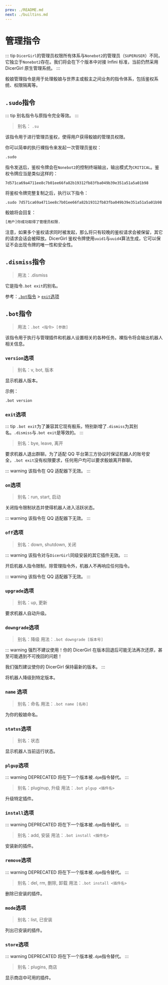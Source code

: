 ```yaml
---
prev: ./README.md
next: ./builtins.md
---
```

# 管理指令

::: tip
`DicerGirl`的管理员权限所有体系与`Nonebot2`的管理员（`SUPERUSER`）不同，它独立于`Nonebot2`存在。我们将会在下个版本中对接 Infini 标准，当前仍然采用 DicerGirl 原生管理系统。
:::

骰娘管理指令是用于处理骰娘与世界主或骰主之间业务的指令体系，包括鉴权系统、权限隔离等。

## `.sudo`指令

::: tip
别名指令与原指令完全等效。
:::

>
> 别名： `.su`
>

该指令用于进行管理员鉴权，使得用户获得骰娘的管理员权限。

你可以简单的执行裸指令来发起一次管理员鉴权：

```bash
.sudo
```

指令发送后，鉴权令牌会在`Nonebot2`的控制终端输出，输出模式为`CRITICAL`。鉴权令牌应当是类似这样的：

```plain-text
7d571ca69a4711ee8c7b01ee66fa82b19312fb83fba049b39e351a51a5a01b98
```

将鉴权令牌完整复制之后，执行以下指令：

```plain-text
.sudo 7d571ca69a4711ee8c7b01ee66fa82b19312fb83fba049b39e351a51a5a01b98
```

骰娘将会回复：

```bash
[用户]你成功取得了管理员权限.
```

注意，如果多个鉴权请求同时被发起，那么将只有较晚的鉴权请求会被保留，其它的请求会话会被释放。DicerGirl 鉴权令牌使用`uuid1`与`uuid4`算法生成，它可以保证不会出现令牌的唯一性和安全性。

## `.dismiss`指令
>
> 用法：.dismiss
>

它是指令`.bot exit`的别名。

参考：[`.bot`指令](#bot指令) > [`exit`选项](#exit选项)

## `.bot`指令
>
> 用法：`.bot <指令> [参数]`
>

该指令用于执行与管理插件和机器人设置相关的各种任务。裸指令将会输出机器人相关信息。

### `version`选项
>
> 别名：v, bot, 版本
>

显示机器人版本。

示例：

```bash
.bot version
```

### `exit`选项

::: tip
`.bot exit`为了兼容其它现有骰系，特别新增了`.dismiss`为其别名。`.dismiss`与`.bot exit`是等效的。
:::

>
> 别名：bye, leave, 离开
>

要求机器人退出群聊。为了适配 QQ 平台第三方协议时保证机器人的账号安全，`.bot exit`没有权限要求，任何用户均可以要求骰娘离开群聊。

::: warning
该指令在 QQ 适配器下无效。
:::

### `on`选项
>
> 别名：run, start, 启动
>

关闭指令限制状态并使得机器人进入活跃状态。

::: warning
该指令在 QQ 适配器下无效。
:::

### `off`选项
>
> 别名：down, shutdown, 关闭
>

::: warning
该指令对与`DicerGirl`同级安装的其它插件无效。
:::

开启机器人指令限制，除管理指令外，机器人不再响应任何指令。

::: warning
该指令在 QQ 适配器下无效。
:::

### `upgrade`选项
>
> 别名：up, 更新
>

要求机器人自动升级。

### `downgrade`选项
>
> 别名：降级
> 用法：`.bot downgrade [版本号]`
>

::: warning
强烈不建议使用！你的 DicerGirl 在版本回退后可能无法再次还原，甚至可能遇到不可挽回的问题！

我们强烈建议使你的 DicerGirl 保持最新的版本。
:::

将机器人降级到特定版本。

### `name` 选项
>
> 别名：命名
> 用法：`.bot name [名称]`
>

为你的骰娘命名。

### `status`选项
>
> 别名：状态
>

显示机器人当前运行状态。

### `plgup`选项

::: warning DEPRECATED
将在下一个版本被`.dpm`指令替代。
:::

>
> 别名：pluginup, 升级
> 用法：`.bot plgup <插件名>`
>

升级特定插件。

### `install`选项

::: warning DEPRECATED
将在下一个版本被`.dpm`指令替代。
:::

>
> 别名：add, 安装
> 用法：`.bot install <插件名>`
>

安装新的插件。

### `remove`选项

::: warning DEPRECATED
将在下一个版本被`.dpm`指令替代。
:::

>
> 别名：del, rm, 删除, 卸载
> 用法：`.bot install <插件名>`
>

删除已安装的插件。

### `mode`选项

>
> 别名：list, 已安装
>

列出已安装的插件。

### `store`选项

::: warning DEPRECATED
将在下一个版本被`.dpm`指令替代。
:::

>
> 别名：plugins, 商店
>

显示商店中可用的插件。

